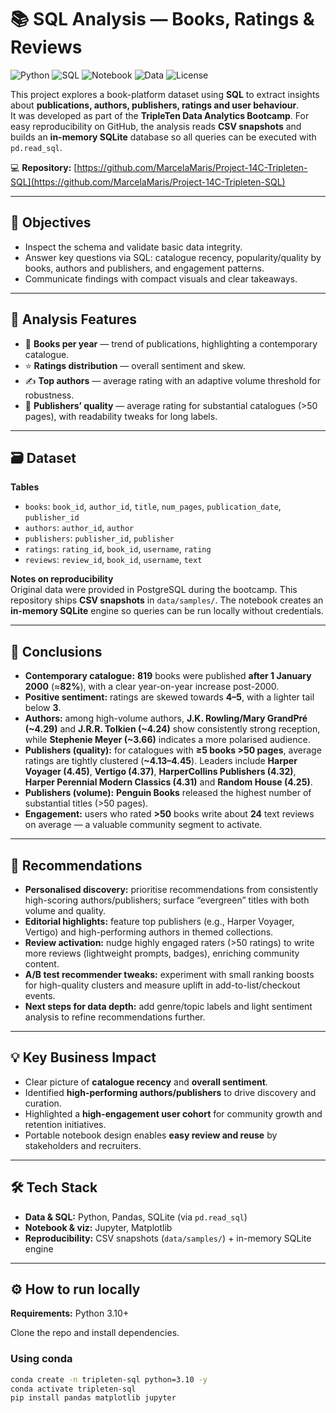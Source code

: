 # 📚 SQL Analysis — Books, Ratings & Reviews

![Python](https://img.shields.io/badge/Python-3.10+-blue)
![SQL](https://img.shields.io/badge/SQL-SQLite%20(in%20memory)-lightgrey?logo=sqlite)
![Notebook](https://img.shields.io/badge/Notebook-Jupyter-orange?logo=jupyter)
![Data](https://img.shields.io/badge/Data-CSV%20snapshots-yellow)
![License](https://img.shields.io/badge/License-MIT-green)

This project explores a book-platform dataset using **SQL** to extract insights about **publications, authors, publishers, ratings and user behaviour**.  
It was developed as part of the **TripleTen Data Analytics Bootcamp**. For easy reproducibility on GitHub, the analysis reads **CSV snapshots** and builds an **in-memory SQLite** database so all queries can be executed with `pd.read_sql`.

💻 **Repository:** [https://github.com/MarcelaMaris/Project-14C-Tripleten-SQL](https://github.com/MarcelaMaris/Project-14C-Tripleten-SQL)

---

## 🎯 Objectives
- Inspect the schema and validate basic data integrity.  
- Answer key questions via SQL: catalogue recency, popularity/quality by books, authors and publishers, and engagement patterns.  
- Communicate findings with compact visuals and clear takeaways.

---

## 🧭 Analysis Features
- 📅 **Books per year** — trend of publications, highlighting a contemporary catalogue.  
- ⭐ **Ratings distribution** — overall sentiment and skew.  
- ✍️ **Top authors** — average rating with an adaptive volume threshold for robustness.  
- 🏢 **Publishers’ quality** — average rating for substantial catalogues (>50 pages), with readability tweaks for long labels.

---

## 🗃️ Dataset
**Tables**
- `books`: `book_id`, `author_id`, `title`, `num_pages`, `publication_date`, `publisher_id`  
- `authors`: `author_id`, `author`  
- `publishers`: `publisher_id`, `publisher`  
- `ratings`: `rating_id`, `book_id`, `username`, `rating`  
- `reviews`: `review_id`, `book_id`, `username`, `text`

**Notes on reproducibility**  
Original data were provided in PostgreSQL during the bootcamp. This repository ships **CSV snapshots** in `data/samples/`. The notebook creates an **in-memory SQLite** engine so queries can be run locally without credentials.

---

## 📌 Conclusions
- **Contemporary catalogue:** **819** books were published **after 1 January 2000** (≈**82%**), with a clear year-on-year increase post-2000.  
- **Positive sentiment:** ratings are skewed towards **4–5**, with a lighter tail below **3**.  
- **Authors:** among high-volume authors, **J.K. Rowling/Mary GrandPré (~4.29)** and **J.R.R. Tolkien (~4.24)** show consistently strong reception, while **Stephenie Meyer (~3.66)** indicates a more polarised audience.  
- **Publishers (quality):** for catalogues with **≥5 books >50 pages**, average ratings are tightly clustered (**~4.13–4.45**). Leaders include **Harper Voyager (4.45)**, **Vertigo (4.37)**, **HarperCollins Publishers (4.32)**, **Harper Perennial Modern Classics (4.31)** and **Random House (4.25)**.  
- **Publishers (volume):** **Penguin Books** released the highest number of substantial titles (>50 pages).  
- **Engagement:** users who rated **>50** books write about **24** text reviews on average — a valuable community segment to activate.

---

## 📝 Recommendations
- **Personalised discovery:** prioritise recommendations from consistently high-scoring authors/publishers; surface “evergreen” titles with both volume and quality.  
- **Editorial highlights:** feature top publishers (e.g., Harper Voyager, Vertigo) and high-performing authors in themed collections.  
- **Review activation:** nudge highly engaged raters (>50 ratings) to write more reviews (lightweight prompts, badges), enriching community content.  
- **A/B test recommender tweaks:** experiment with small ranking boosts for high-quality clusters and measure uplift in add-to-list/checkout events.  
- **Next steps for data depth:** add genre/topic labels and light sentiment analysis to refine recommendations further.

---

## 💡 Key Business Impact
- Clear picture of **catalogue recency** and **overall sentiment**.  
- Identified **high-performing authors/publishers** to drive discovery and curation.  
- Highlighted a **high-engagement user cohort** for community growth and retention initiatives.  
- Portable notebook design enables **easy review and reuse** by stakeholders and recruiters.

---

## 🛠️ Tech Stack
- **Data & SQL:** Python, Pandas, SQLite (via `pd.read_sql`)  
- **Notebook & viz:** Jupyter, Matplotlib  
- **Reproducibility:** CSV snapshots (`data/samples/`) + in-memory SQLite engine

---

## ⚙️ How to run locally

**Requirements:** Python 3.10+

Clone the repo and install dependencies.

### Using conda
```bash
conda create -n tripleten-sql python=3.10 -y
conda activate tripleten-sql
pip install pandas matplotlib jupyter
